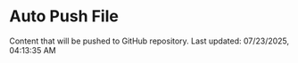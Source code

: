 # Auto Push File

Content that will be pushed to GitHub repository.
Last updated: 07/23/2025, 04:13:35 AM